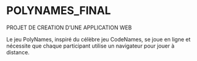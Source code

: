 # POLYNAMES_FINAL
PROJET DE CREATION D’UNE APPLICATION WEB


Le jeu PolyNames, inspiré du célèbre jeu CodeNames, se joue en ligne et nécessite que chaque participant utilise un navigateur pour jouer à distance.
